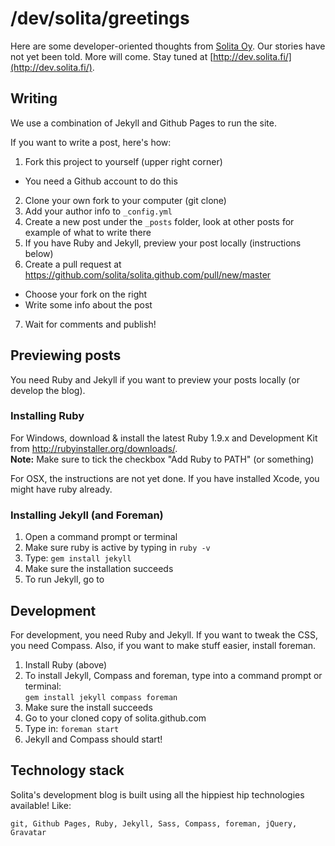 # /dev/solita/greetings

Here are some developer-oriented thoughts from [Solita Oy](http://www.solita.fi/). Our stories have not yet been told. More will come. Stay tuned at [http://dev.solita.fi/](http://dev.solita.fi/).

## Writing

We use a combination of Jekyll and Github Pages to run the site.

If you want to write a post, here's how:

1. Fork this project to yourself (upper right corner)
  - You need a Github account to do this
2. Clone your own fork to your computer (git clone)
3. Add your author info to `_config.yml`
4. Create a new post under the `_posts` folder, look at other posts for example of what to write there
5. If you have Ruby and Jekyll, preview your post locally (instructions below)
6. Create a pull request at https://github.com/solita/solita.github.com/pull/new/master
  - Choose your fork on the right
  - Write some info about the post
7. Wait for comments and publish!


## Previewing posts

You need Ruby and Jekyll if you want to preview your posts locally (or develop the blog).

### Installing Ruby

For Windows, download & install the latest Ruby 1.9.x and Development Kit from http://rubyinstaller.org/downloads/.  
**Note:** Make sure to tick the checkbox "Add Ruby to PATH" (or something)

For OSX, the instructions are not yet done. If you have installed Xcode, you might have ruby already.

### Installing Jekyll (and Foreman)

1. Open a command prompt or terminal
2. Make sure ruby is active by typing in `ruby -v`
3. Type: `gem install jekyll`
4. Make sure the installation succeeds
5. To run Jekyll, go to 


## Development

For development, you need Ruby and Jekyll. If you want to tweak the CSS, you need Compass. Also, if you want to make stuff easier, install foreman.

1. Install Ruby (above)
2. To install Jekyll, Compass and foreman, type into a command prompt or terminal:  
`gem install jekyll compass foreman`
3. Make sure the install succeeds
4. Go to your cloned copy of solita.github.com
5. Type in: `foreman start`
6. Jekyll and Compass should start!

## Technology stack

Solita's development blog is built using all the hippiest hip technologies available! Like:

    git, Github Pages, Ruby, Jekyll, Sass, Compass, foreman, jQuery, Gravatar
